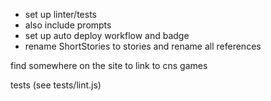 - set up linter/tests
- also include prompts
- set up auto deploy workflow and badge
- rename ShortStories to stories and rename all references

find somewhere on the site to link to cns games

tests (see tests/lint.js)